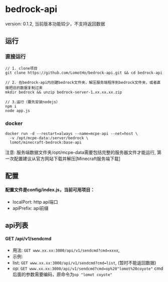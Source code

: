 # bedrock-api

version: 0.1.2, 当前版本功能较少，不支持返回数据
## 运行
### 直接运行
```
// 1. clone项目
git clone https://github.com/LomotHo/bedrock-api.git && cd bedrock-api

// 2. 在bedrock-api内创建bedrock文件夹，解压服务端程序到bedrock文件夹，或者直接把旧的数据复制过来
mkdir bedrock && unzip bedrock-server-1.xx.xx.xx.zip

// 3.运行（要先安装nodejs）
npm i
node app.js
```
### docker
```
docker run -d --restart=always --name=mcpe-api --net=host \
  -v /opt/mcpe-data:/server/bedrock \
  lomot/minecraft-bedrock:base-api
```

注意: 服务端数据文件夹/opt/mcpe-data需要包括完整的服务器文件才能运行, 第一次配置建议从官方网站下载并解压[Minecraft服务端下载]


## 配置
#### 配置文件是config/index.js，当前可用项目：
 - localPort: http api端口
 - apiPrefix: api前缀

## api列表

#### GET /api/v1/sendcmd
 - 用法: ```GET www.xx.xx:3000/api/v1/sendcmd?cmd=xxxx```, 
 - 示例: 
  - list: ```GET www.xx.xx:3000/api/v1/sendcmd?cmd=list```, (暂时不能返回数据)
  - op: ```GET www.xx.xx:3000/api/v1/sendcmd?cmd=op%20"lomot%20coyote"``` cmd后面的参数需要编码，原命令为```op "lomot coyote"```
